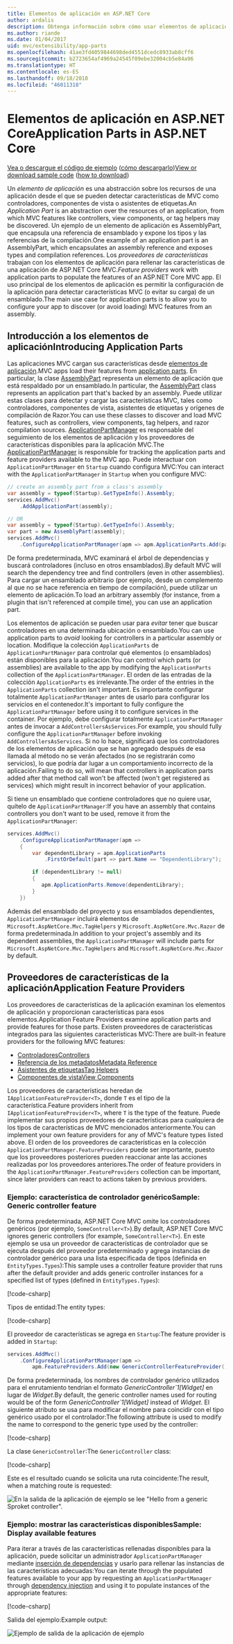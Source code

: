 ```yaml
---
title: Elementos de aplicación en ASP.NET Core
author: ardalis
description: Obtenga información sobre cómo usar elementos de aplicación (que son abstracciones de los recursos de una aplicación) para detectar o evitar la carga de características desde un ensamblado.
ms.author: riande
ms.date: 01/04/2017
uid: mvc/extensibility/app-parts
ms.openlocfilehash: 41ae3fd4059844698ded4551dcedc8933ab8cff6
ms.sourcegitcommit: b2723654af4969a24545f09ebe32004cb5e84a96
ms.translationtype: HT
ms.contentlocale: es-ES
ms.lasthandoff: 09/18/2018
ms.locfileid: "46011318"
---
```

# <a name="application-parts-in-aspnet-core"></a><span data-ttu-id="e1ae5-103">Elementos de aplicación en ASP.NET Core</span><span class="sxs-lookup"><span data-stu-id="e1ae5-103">Application Parts in ASP.NET Core</span></span>

<span data-ttu-id="e1ae5-104">[Vea o descargue el código de ejemplo](https://github.com/aspnet/Docs/tree/master/aspnetcore/mvc/advanced/app-parts/sample) ([cómo descargarlo](xref:tutorials/index#how-to-download-a-sample))</span><span class="sxs-lookup"><span data-stu-id="e1ae5-104">[View or download sample code](https://github.com/aspnet/Docs/tree/master/aspnetcore/mvc/advanced/app-parts/sample) ([how to download](xref:tutorials/index#how-to-download-a-sample))</span></span>

<span data-ttu-id="e1ae5-105">Un *elemento de aplicación* es una abstracción sobre los recursos de una aplicación desde el que se pueden detectar características de MVC como controladores, componentes de vista o asistentes de etiquetas.</span><span class="sxs-lookup"><span data-stu-id="e1ae5-105">An *Application Part* is an abstraction over the resources of an application, from which MVC features like controllers, view components, or tag helpers may be discovered.</span></span> <span data-ttu-id="e1ae5-106">Un ejemplo de un elemento de aplicación es AssemblyPart, que encapsula una referencia de ensamblado y expone los tipos y las referencias de la compilación.</span><span class="sxs-lookup"><span data-stu-id="e1ae5-106">One example of an application part is an AssemblyPart, which encapsulates an assembly reference and exposes types and compilation references.</span></span> <span data-ttu-id="e1ae5-107">Los *proveedores de características* trabajan con los elementos de aplicación para rellenar las características de una aplicación de ASP.NET Core MVC.</span><span class="sxs-lookup"><span data-stu-id="e1ae5-107">*Feature providers* work with application parts to populate the features of an ASP.NET Core MVC app.</span></span> <span data-ttu-id="e1ae5-108">El uso principal de los elementos de aplicación es permitir la configuración de la aplicación para detectar características MVC (o evitar su carga) de un ensamblado.</span><span class="sxs-lookup"><span data-stu-id="e1ae5-108">The main use case for application parts is to allow you to configure your app to discover (or avoid loading) MVC features from an assembly.</span></span>

## <a name="introducing-application-parts"></a><span data-ttu-id="e1ae5-109">Introducción a los elementos de aplicación</span><span class="sxs-lookup"><span data-stu-id="e1ae5-109">Introducing Application Parts</span></span>

<span data-ttu-id="e1ae5-110">Las aplicaciones MVC cargan sus características desde [elementos de aplicación](/dotnet/api/microsoft.aspnetcore.mvc.applicationparts.applicationpart).</span><span class="sxs-lookup"><span data-stu-id="e1ae5-110">MVC apps load their features from [application parts](/dotnet/api/microsoft.aspnetcore.mvc.applicationparts.applicationpart).</span></span> <span data-ttu-id="e1ae5-111">En particular, la clase [AssemblyPart](/dotnet/api/microsoft.aspnetcore.mvc.applicationparts.assemblypart#Microsoft_AspNetCore_Mvc_ApplicationParts_AssemblyPart) representa un elemento de aplicación que está respaldado por un ensamblado.</span><span class="sxs-lookup"><span data-stu-id="e1ae5-111">In particular, the [AssemblyPart](/dotnet/api/microsoft.aspnetcore.mvc.applicationparts.assemblypart#Microsoft_AspNetCore_Mvc_ApplicationParts_AssemblyPart) class represents an application part that's backed by an assembly.</span></span> <span data-ttu-id="e1ae5-112">Puede utilizar estas clases para detectar y cargar las características MVC, tales como controladores, componentes de vista, asistentes de etiquetas y orígenes de compilación de Razor.</span><span class="sxs-lookup"><span data-stu-id="e1ae5-112">You can use these classes to discover and load MVC features, such as controllers, view components, tag helpers, and razor compilation sources.</span></span> <span data-ttu-id="e1ae5-113">[ApplicationPartManager](/dotnet/api/microsoft.aspnetcore.mvc.applicationparts.applicationpartmanager) es responsable del seguimiento de los elementos de aplicación y los proveedores de características disponibles para la aplicación MVC.</span><span class="sxs-lookup"><span data-stu-id="e1ae5-113">The [ApplicationPartManager](/dotnet/api/microsoft.aspnetcore.mvc.applicationparts.applicationpartmanager) is responsible for tracking the application parts and feature providers available to the MVC app.</span></span> <span data-ttu-id="e1ae5-114">Puede interactuar con `ApplicationPartManager` en `Startup` cuando configura MVC:</span><span class="sxs-lookup"><span data-stu-id="e1ae5-114">You can interact with the `ApplicationPartManager` in `Startup` when you configure MVC:</span></span>

```csharp
// create an assembly part from a class's assembly
var assembly = typeof(Startup).GetTypeInfo().Assembly;
services.AddMvc()
    .AddApplicationPart(assembly);

// OR
var assembly = typeof(Startup).GetTypeInfo().Assembly;
var part = new AssemblyPart(assembly);
services.AddMvc()
    .ConfigureApplicationPartManager(apm => apm.ApplicationParts.Add(part));
```

<span data-ttu-id="e1ae5-115">De forma predeterminada, MVC examinará el árbol de dependencias y buscará controladores (incluso en otros ensamblados).</span><span class="sxs-lookup"><span data-stu-id="e1ae5-115">By default MVC will search the dependency tree and find controllers (even in other assemblies).</span></span> <span data-ttu-id="e1ae5-116">Para cargar un ensamblado arbitrario (por ejemplo, desde un complemento al que no se hace referencia en tiempo de compilación), puede utilizar un elemento de aplicación.</span><span class="sxs-lookup"><span data-stu-id="e1ae5-116">To load an arbitrary assembly (for instance, from a plugin that isn't referenced at compile time), you can use an application part.</span></span>

<span data-ttu-id="e1ae5-117">Los elementos de aplicación se pueden usar para *evitar* tener que buscar controladores en una determinada ubicación o ensamblado.</span><span class="sxs-lookup"><span data-stu-id="e1ae5-117">You can use application parts to *avoid* looking for controllers in a particular assembly or location.</span></span> <span data-ttu-id="e1ae5-118">Modifique la colección `ApplicationParts` de `ApplicationPartManager` para controlar qué elementos (o ensamblados) están disponibles para la aplicación.</span><span class="sxs-lookup"><span data-stu-id="e1ae5-118">You can control which parts (or assemblies) are available to the app by modifying the `ApplicationParts` collection of the `ApplicationPartManager`.</span></span> <span data-ttu-id="e1ae5-119">El orden de las entradas de la colección `ApplicationParts` es irrelevante.</span><span class="sxs-lookup"><span data-stu-id="e1ae5-119">The order of the entries in the `ApplicationParts` collection isn't important.</span></span> <span data-ttu-id="e1ae5-120">Es importante configurar totalmente `ApplicationPartManager` antes de usarlo para configurar los servicios en el contenedor.</span><span class="sxs-lookup"><span data-stu-id="e1ae5-120">It's important to fully configure the `ApplicationPartManager` before using it to configure services in the container.</span></span> <span data-ttu-id="e1ae5-121">Por ejemplo, debe configurar totalmente `ApplicationPartManager` antes de invocar a `AddControllersAsServices`.</span><span class="sxs-lookup"><span data-stu-id="e1ae5-121">For example, you should fully configure the `ApplicationPartManager` before invoking `AddControllersAsServices`.</span></span> <span data-ttu-id="e1ae5-122">Si no lo hace, significará que los controladores de los elementos de aplicación que se han agregado después de esa llamada al método no se verán afectados (no se registrarán como servicios), lo que podría dar lugar a un comportamiento incorrecto de la aplicación.</span><span class="sxs-lookup"><span data-stu-id="e1ae5-122">Failing to do so, will mean that controllers in application parts added after that method call won't be affected (won't get registered as services) which might result in incorrect behavior of your application.</span></span>

<span data-ttu-id="e1ae5-123">Si tiene un ensamblado que contiene controladores que no quiere usar, quítelo de `ApplicationPartManager`:</span><span class="sxs-lookup"><span data-stu-id="e1ae5-123">If you have an assembly that contains controllers you don't want to be used, remove it from the `ApplicationPartManager`:</span></span>

```csharp
services.AddMvc()
    .ConfigureApplicationPartManager(apm =>
    {
        var dependentLibrary = apm.ApplicationParts
            .FirstOrDefault(part => part.Name == "DependentLibrary");

        if (dependentLibrary != null)
        {
           apm.ApplicationParts.Remove(dependentLibrary);
        }
    })
```

<span data-ttu-id="e1ae5-124">Además del ensamblado del proyecto y sus ensamblados dependientes, `ApplicationPartManager` incluirá elementos de `Microsoft.AspNetCore.Mvc.TagHelpers` y `Microsoft.AspNetCore.Mvc.Razor` de forma predeterminada.</span><span class="sxs-lookup"><span data-stu-id="e1ae5-124">In addition to your project's assembly and its dependent assemblies, the `ApplicationPartManager` will include parts for `Microsoft.AspNetCore.Mvc.TagHelpers` and `Microsoft.AspNetCore.Mvc.Razor` by default.</span></span>

## <a name="application-feature-providers"></a><span data-ttu-id="e1ae5-125">Proveedores de características de la aplicación</span><span class="sxs-lookup"><span data-stu-id="e1ae5-125">Application Feature Providers</span></span>

<span data-ttu-id="e1ae5-126">Los proveedores de características de la aplicación examinan los elementos de aplicación y proporcionan características para esos elementos.</span><span class="sxs-lookup"><span data-stu-id="e1ae5-126">Application Feature Providers examine application parts and provide features for those parts.</span></span> <span data-ttu-id="e1ae5-127">Existen proveedores de características integrados para las siguientes características MVC:</span><span class="sxs-lookup"><span data-stu-id="e1ae5-127">There are built-in feature providers for the following MVC features:</span></span>

* [<span data-ttu-id="e1ae5-128">Controladores</span><span class="sxs-lookup"><span data-stu-id="e1ae5-128">Controllers</span></span>](/dotnet/api/microsoft.aspnetcore.mvc.controllers.controllerfeatureprovider)
* [<span data-ttu-id="e1ae5-129">Referencia de los metadatos</span><span class="sxs-lookup"><span data-stu-id="e1ae5-129">Metadata Reference</span></span>](/dotnet/api/microsoft.aspnetcore.mvc.razor.compilation.metadatareferencefeatureprovider)
* [<span data-ttu-id="e1ae5-130">Asistentes de etiquetas</span><span class="sxs-lookup"><span data-stu-id="e1ae5-130">Tag Helpers</span></span>](/dotnet/api/microsoft.aspnetcore.mvc.razor.taghelpers.taghelperfeatureprovider)
* [<span data-ttu-id="e1ae5-131">Componentes de vista</span><span class="sxs-lookup"><span data-stu-id="e1ae5-131">View Components</span></span>](/dotnet/api/microsoft.aspnetcore.mvc.viewcomponents.viewcomponentfeatureprovider)

<span data-ttu-id="e1ae5-132">Los proveedores de características heredan de `IApplicationFeatureProvider<T>`, donde `T` es el tipo de la característica.</span><span class="sxs-lookup"><span data-stu-id="e1ae5-132">Feature providers inherit from `IApplicationFeatureProvider<T>`, where `T` is the type of the feature.</span></span> <span data-ttu-id="e1ae5-133">Puede implementar sus propios proveedores de características para cualquiera de los tipos de características de MVC mencionados anteriormente.</span><span class="sxs-lookup"><span data-stu-id="e1ae5-133">You can implement your own feature providers for any of MVC's feature types listed above.</span></span> <span data-ttu-id="e1ae5-134">El orden de los proveedores de características en la colección `ApplicationPartManager.FeatureProviders` puede ser importante, puesto que los proveedores posteriores pueden reaccionar ante las acciones realizadas por los proveedores anteriores.</span><span class="sxs-lookup"><span data-stu-id="e1ae5-134">The order of feature providers in the `ApplicationPartManager.FeatureProviders` collection can be important, since later providers can react to actions taken by previous providers.</span></span>

### <a name="sample-generic-controller-feature"></a><span data-ttu-id="e1ae5-135">Ejemplo: característica de controlador genérico</span><span class="sxs-lookup"><span data-stu-id="e1ae5-135">Sample: Generic controller feature</span></span>

<span data-ttu-id="e1ae5-136">De forma predeterminada, ASP.NET Core MVC omite los controladores genéricos (por ejemplo, `SomeController<T>`).</span><span class="sxs-lookup"><span data-stu-id="e1ae5-136">By default, ASP.NET Core MVC ignores generic controllers (for example, `SomeController<T>`).</span></span> <span data-ttu-id="e1ae5-137">En este ejemplo se usa un proveedor de características de controlador que se ejecuta después del proveedor predeterminado y agrega instancias de controlador genérico para una lista especificada de tipos (definida en `EntityTypes.Types`):</span><span class="sxs-lookup"><span data-stu-id="e1ae5-137">This sample uses a controller feature provider that runs after the default provider and adds generic controller instances for a specified list of types (defined in `EntityTypes.Types`):</span></span>

[!code-csharp[](./app-parts/sample/AppPartsSample/GenericControllerFeatureProvider.cs?highlight=13&range=18-36)]

<span data-ttu-id="e1ae5-138">Tipos de entidad:</span><span class="sxs-lookup"><span data-stu-id="e1ae5-138">The entity types:</span></span>

[!code-csharp[](./app-parts/sample/AppPartsSample/Model/EntityTypes.cs?range=6-16)]

<span data-ttu-id="e1ae5-139">El proveedor de características se agrega en `Startup`:</span><span class="sxs-lookup"><span data-stu-id="e1ae5-139">The feature provider is added in `Startup`:</span></span>

```csharp
services.AddMvc()
    .ConfigureApplicationPartManager(apm => 
        apm.FeatureProviders.Add(new GenericControllerFeatureProvider()));
```

<span data-ttu-id="e1ae5-140">De forma predeterminada, los nombres de controlador genérico utilizados para el enrutamiento tendrían el formato *GenericController\`1[Widget]* en lugar de *Widget*.</span><span class="sxs-lookup"><span data-stu-id="e1ae5-140">By default, the generic controller names used for routing would be of the form *GenericController\`1[Widget]* instead of *Widget*.</span></span> <span data-ttu-id="e1ae5-141">El siguiente atributo se usa para modificar el nombre para coincidir con el tipo genérico usado por el controlador:</span><span class="sxs-lookup"><span data-stu-id="e1ae5-141">The following attribute is used to modify the name to correspond to the generic type used by the controller:</span></span>

[!code-csharp[](./app-parts/sample/AppPartsSample/GenericControllerNameConvention.cs)]

<span data-ttu-id="e1ae5-142">La clase `GenericController`:</span><span class="sxs-lookup"><span data-stu-id="e1ae5-142">The `GenericController` class:</span></span>

[!code-csharp[](./app-parts/sample/AppPartsSample/GenericController.cs?highlight=5-6)]

<span data-ttu-id="e1ae5-143">Este es el resultado cuando se solicita una ruta coincidente:</span><span class="sxs-lookup"><span data-stu-id="e1ae5-143">The result, when a matching route is requested:</span></span>

![En la salida de la aplicación de ejemplo se lee "Hello from a generic Sproket controller".](app-parts/_static/generic-controller.png)

### <a name="sample-display-available-features"></a><span data-ttu-id="e1ae5-145">Ejemplo: mostrar las características disponibles</span><span class="sxs-lookup"><span data-stu-id="e1ae5-145">Sample: Display available features</span></span>

<span data-ttu-id="e1ae5-146">Para iterar a través de las características rellenadas disponibles para la aplicación, puede solicitar un administrador `ApplicationPartManager` mediante [inserción de dependencias](../../fundamentals/dependency-injection.md) y usarlo para rellenar las instancias de las características adecuadas:</span><span class="sxs-lookup"><span data-stu-id="e1ae5-146">You can iterate through the populated features available to your app by requesting an `ApplicationPartManager` through [dependency injection](../../fundamentals/dependency-injection.md) and using it to populate instances of the appropriate features:</span></span>

[!code-csharp[](./app-parts/sample/AppPartsSample/Controllers/FeaturesController.cs?highlight=16,25-27)]

<span data-ttu-id="e1ae5-147">Salida del ejemplo:</span><span class="sxs-lookup"><span data-stu-id="e1ae5-147">Example output:</span></span>

![Ejemplo de salida de la aplicación de ejemplo](app-parts/_static/available-features.png)
